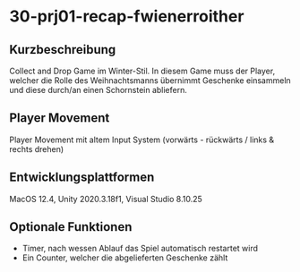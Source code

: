# 30-prj01-recap-fwienerroither


## Kurzbeschreibung
Collect and Drop Game im Winter-Stil. In diesem Game muss der Player, welcher die Rolle des Weihnachtsmanns übernimmt Geschenke einsammeln und diese durch/an einen Schornstein abliefern. 


## Player Movement 
Player Movement mit altem Input System (vorwärts - rückwärts / links & rechts drehen)


## Entwicklungsplattformen
MacOS 12.4, Unity 2020.3.18f1, Visual Studio 8.10.25


## Optionale Funktionen
- Timer, nach wessen Ablauf das Spiel automatisch restartet wird
- Ein Counter, welcher die abgelieferten Geschenke zählt
